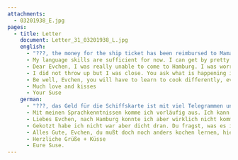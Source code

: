 ```yaml
---
attachments:
  - 03201938_E.jpg
pages:
  - title: Letter
    document: Letter_31_03201938_L.jpg
    english:
      - "???, the money for the ship ticket has been reimbursed to Mama(?) after many telegrams and phone calls (minus 50) because I was unable to wait for the decision by the sea travel office."
      - My language skills are sufficient for now. I can get by pretty well, especially when I am out and don’t need to converse. Mr. Cooper said that I speak better than my cousin. She speaks English with such a Cologne accent!!
      - Dear Evchen, I was really unable to come to Hamburg. I was worried you would be sulking about it, but I also emigrated and no one even accompanied me to the train in Cologne. The border control was uncomfortable, but not so bad. I only needed to take off my shoes, and I kept my watch and ring while they took everything from ???.
      - I did not throw up but I was close. You ask what is happening in Germany, I hope not a war while everyone is still there. Don’t you listen to the radio? My people always send me German news. I did not receive the Madelbach(?) affidavit. I hope to hear from you soon.
      - Be well, Evchen, you will have to learn to cook differently, everything is different here.
      - Much love and kisses
      - Your Suse
    german:
      - "???, das Geld für die Schiffskarte ist mit viel Telegrammen und Telefonieren der Mama zurückgezahlt worden (50 Einbuße) da ich auf die Entscheidung der Seereisenstelle nicht warten konnte."
      - Mit meinen Sprachkenntnissen komme ich vorläufig aus. Ich kann mich hier ganz gut verständigen + unterwegs, wenn ich keine Konversation machen brauche erst recht. Mr Cooper sagt, ich würde besser sprechen als my cousin. Sie spricht so ein köllsches Englisch!!
      - Liebes Evchen, nach Hamburg konnte ich aber wirklich nicht kommen, ich dachte schon, du würst darüber beieidigt, aber ich bin auch ausgewandert + mich hat noch nicht mal in Köln jemand zur Bahn gebracht. Die Grenzkontrolle war nicht angenehm, aber nicht so schlimm, ich brauchte nur meine Schuhe ausziehen, habe auch Uhr + Ring behalten, während man ??? alles abgenommen hat.
      - Gekotzt habe ich nicht war aber dicht dran. Du fragst, was es in Deutschland gibt, hoffentlich keinen Krieg, solange alle noch da sind. Hört Ihr denn kein Radio? Meine Leute stellen mir immer die deutschen Nachrichten zu. Das Affidavit Madelbach(?) habe ich nicht erhalten. Ich hoffe, bald von Euch zu hören.
      - Alles Gute, Evchen, du mußt doch noch anders kochen lernen, hier ist alles anders.
      - Herzliche Grüße + Küsse
      - Eure Suse.
---
```

  